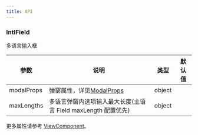 ```yaml
---
title: API
---
```


### IntlField

多语言输入框

| 参数       | 说明                                                          | 类型   | 默认值 |
| ---------- | ------------------------------------------------------------- | ------ | ------ |
| modalProps | 弹窗属性，详见[ModalProps](/zh/procmp/feedback/modal/#Modal)          | object |        |
| maxLengths | 多语言弹窗内选项输入最大长度(主语言 Field maxLength 配置优先) | object |        |

更多属性请参考 [ViewComponent](/zh/procmp/data-entry/text-field/#TextField)。

<style>
.code-box .c7n-row {
  margin-bottom: .24rem;
}
</style>

